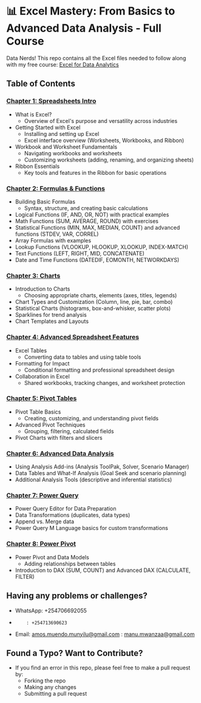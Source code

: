 # 📊 Excel Mastery: From Basics to Advanced Data Analysis - Full Course

Data Nerds! This repo contains all the Excel files needed to follow along with my free course: [Excel for Data Analytics](https://github.com/amos-muendo-munyilu/Excel_Data_Analytics_Course)

## Table of Contents

### [Chapter 1: Spreadsheets Intro](/1_Spreadsheets_Intro/)
- What is Excel?
  - Overview of Excel's purpose and versatility across industries
- Getting Started with Excel
  - Installing and setting up Excel
  - Excel interface overview (Worksheets, Workbooks, and Ribbon)
- Workbook and Worksheet Fundamentals
  - Navigating workbooks and worksheets
  - Customizing worksheets (adding, renaming, and organizing sheets)
- Ribbon Essentials
  - Key tools and features in the Ribbon for basic operations

### [Chapter 2: Formulas & Functions](/2_Formulas_Functions/)
- Building Basic Formulas
  - Syntax, structure, and creating basic calculations
- Logical Functions (IF, AND, OR, NOT) with practical examples
- Math Functions (SUM, AVERAGE, ROUND) with exercises
- Statistical Functions (MIN, MAX, MEDIAN, COUNT) and advanced functions (STDEV, VAR, CORREL)
- Array Formulas with examples
- Lookup Functions (VLOOKUP, HLOOKUP, XLOOKUP, INDEX-MATCH)
- Text Functions (LEFT, RIGHT, MID, CONCATENATE)
- Date and Time Functions (DATEDIF, EOMONTH, NETWORKDAYS)

### [Chapter 3: Charts](/3_Charts_Graphs/)
- Introduction to Charts
  - Choosing appropriate charts, elements (axes, titles, legends)
- Chart Types and Customization (Column, line, pie, bar, combo)
- Statistical Charts (histograms, box-and-whisker, scatter plots)
- Sparklines for trend analysis
- Chart Templates and Layouts

### [Chapter 4: Advanced Spreadsheet Features](/4_Spreadsheets_Advanced/)
- Excel Tables
  - Converting data to tables and using table tools
- Formatting for Impact
  - Conditional formatting and professional spreadsheet design
- Collaboration in Excel
  - Shared workbooks, tracking changes, and worksheet protection

### [Chapter 5: Pivot Tables](/5_Pivot_Tables/)
- Pivot Table Basics
  - Creating, customizing, and understanding pivot fields
- Advanced Pivot Techniques
  - Grouping, filtering, calculated fields
- Pivot Charts with filters and slicers

### [Chapter 6: Advanced Data Analysis](/6_Advanced_Data_Analysis/)
- Using Analysis Add-ins (Analysis ToolPak, Solver, Scenario Manager)
- Data Tables and What-If Analysis (Goal Seek and scenario planning)
- Additional Analysis Tools (descriptive and inferential statistics)

### [Chapter 7: Power Query](/7_Power_Query/)
- Power Query Editor for Data Preparation
- Data Transformations (duplicates, data types)
- Append vs. Merge data
- Power Query M Language basics for custom transformations

### [Chapter 8: Power Pivot](/8_Power_Pivot/)
- Power Pivot and Data Models
  - Adding relationships between tables
- Introduction to DAX (SUM, COUNT) and Advanced DAX (CALCULATE, FILTER)

## Having any problems or challenges?
- WhatsApp: +254706692055
-         : +254713690623
- Email: amos.muendo.munyilu@gmail.com
       : manu.mwanzaa@gmail.com

## Found a Typo? Want to Contribute?
- If you find an error in this repo, please feel free to make a pull request by:
    - Forking the repo
    - Making any changes
    - Submitting a pull request
